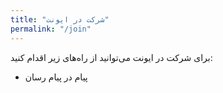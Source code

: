 ```yaml
---
title: "شرکت در ایونت"
permalink: "/join"
---
```


برای شرکت در ایونت می‌توانید از راه‌های زیر اقدام کنید:  

 - پیام در پیام رسان